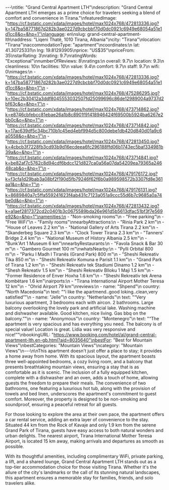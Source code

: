 ---\ntitle: "Grand Central Apartment LTH"\ndescription: "Grand Central Apartment LTH emerges as a prime choice for travelers seeking a blend of comfort and convenience in Tirana."\nfeaturedImage: "https://cf.bstatic.com/xdata/images/hotel/max1024x768/472813336.jpg?k=147ba58771867d282b3ae0227d9cbcbbf70d0dc0921c6949e68054a51e1d1cc8&o=&hp=1"\nlanguage: en\nslug: grand-central-apartment-lth\naddress: "Liqeni Thatë, 1010 Tirana, Albania"\ncity: "Tirana"\nlocation: "Tirana"\naccommodationType: "apartment"\ncoordinates:\n  lat: 41.30725331\n  lng: 19.81293905\nprice: "US$35"\npriceFrom: 35\nstarRating: 3\nrating: 9.7\nratingWords: "Exceptional"\nnumberOfReviews: 8\nratings:\n  overall: 9.7\n  location: 9.3\n  cleanliness: 10\n  facilities: 10\n  value: 9.4\n  comfort: 9.7\n  staff: 9.7\n  wifi: 0\nimages:\n  - "https://cf.bstatic.com/xdata/images/hotel/max1024x768/472813336.jpg?k=147ba58771867d282b3ae0227d9cbcbbf70d0dc0921c6949e68054a51e1d1cc8&o=&hp=1"\n  - "https://cf.bstatic.com/xdata/images/hotel/max1024x768/475286295.jpg?k=10ec2b30412a3ddf8045553032507fd25099696c86de12989004a9737d2bf63c&o=&hp=1"\n  - "https://cf.bstatic.com/xdata/images/hotel/max1024x768/473714862.jpg?k=e8746cbfebcc81ebae26a1b8c8901f91418946424f69500b5924ba6267e2bb0c&o=&hp=1"\n  - "https://cf.bstatic.com/xdata/images/hotel/max1024x768/473714842.jpg?k=17ac639df5c34bc710b1c45ed4ebf994d5c800debe1db420d840d01a9c6a0558&o=&hp=1"\n  - "https://cf.bstatic.com/xdata/images/hotel/max1024x768/472813450.jpg?k=4cbcb3f7228fb3cd93b9d16ecdeea6fc296188ffd06b1743ec5baf334981b39a&o=&hp=1"\n  - "https://cf.bstatic.com/xdata/images/hotel/max1024x768/473714841.jpg?k=be82af7c5762c8d94cdf6bdcc121d827ca0a56a07da54209ea79365a24648cab&o=&hp=1"\n  - "https://cf.bstatic.com/xdata/images/hotel/max1024x768/479176172.jpg?k=f3cfa1d29bab3a08bf2f190d5fb79246f62f6b0a989598572b3307fd8e361aa1&o=&hp=1"\n  - "https://cf.bstatic.com/xdata/images/hotel/max1024x768/479176131.jpg?k=8689840a7c5ffa559241623f4ab431c7123a051a9ccc55d6b7c9685a0a74be0d&o=&hp=1"\n  - "https://cf.bstatic.com/xdata/images/hotel/max1024x768/472813432.jpg?k=a1aef2817372cd2c0401b3c0675589bda26e961d5b5613dfac51bf3f7e569e92&o=&hp=1"\namenities:\n  - "Non-smoking rooms"\n  - "Free parking"\n  - "Free WiFi"\n  - "Family rooms"\nnearbyAttractions:\n  - "Rinia Park 2 km"\n  - "House of Leaves 2.2 km"\n  - "National Gallery of Arts Tirana 2.2 km"\n  - "Skanderbeg Square 2.3 km"\n  - "Clock Tower Tirana 2.3 km"\n  - "Tanners' Bridge 2.4 km"\n  - "National Museum of History Albania 2.5 km"\n  - "Bunk'Art 1 Museum 6 km"\nnearbyRestaurants:\n  - "Favola Snack & Bar 30 m"\n  - "Gambero Gourmet 100 m"\nwhatsNearby:\n  - "Pylli Orbital 800 m"\n  - "Parku I Madh I Tiranës (Grand Park) 800 m"\n  - "Sheshi Rekreativ Tika 850 m"\n  - "Sheshi Rekreativ Komuna e Parisit 1.1 km"\n  - "Grand Park of Tirana 1.2 km"\n  - "Sheshi Rekreativ tek Stadiumi Dinamo 1.2 km"\n  - "Shesh Rekreativ 1.5 km"\n  - "Sheshi Rekreativ Blloku 1 Maji 1.5 km"\n  - "Former Residence of Enver Hoxha 1.6 km"\n  - "Sheshi Rekreativ tek Arena Kombëtare 1.6 km"\nairports:\n  - "Tirana International Airport Mother Teresa 12 km"\n  - "Ohrid Airport 79 km"\nreviews:\n  - name: "Shpend"\n    country: "North Macedonia"\n    text: "“i like the apartmend..good loking..clean,very satisfied”"\n  - name: "Jelle"\n    country: "Netherlands"\n    text: "“Very luxurious apartment, 3 bedrooms each with aircon. 2 bathrooms. Large balcony overlooking the lovely park and artificial lake. Washing machine and dishwasher available. Good kitchen, nice living. Gas bbq on the balcony.”"\n  - name: "Anonymous"\n    country: "Montenegro"\n    text: "“The apartment is very spacious and has everything you need. The balcony is of special value! Location is great. Lidia was very responsive and nice!”"\nbookingURL: "https://www.booking.com/hotel/al/grand-central-apartment-lth.en-gb.html?aid=8035640"\nbestFor: "Best for Mountain Views"\nbestCategories: "Mountain Views"\ncategory: "Mountain Views"\n---\n\nThis apartment doesn't just offer a place to stay; it provides a home away from home. With its spacious layout, the apartment boasts three well-appointed bedrooms, a cozy living room, and a balcony that presents breathtaking mountain views, ensuring a stay that is as comfortable as it is scenic. The inclusion of a fully equipped kitchen, complete with a dishwasher and an oven, adds a touch of home, allowing guests the freedom to prepare their meals. The convenience of two bathrooms, one featuring a luxurious hot tub, along with the provision of towels and bed linen, underscores the apartment's commitment to guest comfort. Moreover, the property is designed to be non-smoking and soundproof, ensuring a peaceful retreat for all guests.

For those looking to explore the area at their own pace, the apartment offers a car rental service, adding an extra layer of convenience to the stay. Situated 44 km from the Rock of Kavaje and only 1.9 km from the serene Grand Park of Tirana, guests have easy access to both natural wonders and urban delights. The nearest airport, Tirana International Mother Teresa Airport, is located 15 km away, making arrivals and departures as smooth as possible.

With its thoughtful amenities, including complimentary WiFi, private parking, a lift, and a shared lounge, Grand Central Apartment LTH stands out as a top-tier accommodation choice for those visiting Tirana. Whether it's the allure of the city's landmarks or the call of its stunning natural landscapes, this apartment ensures a memorable stay for families, friends, and solo travelers alike.